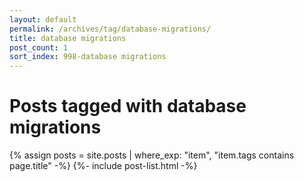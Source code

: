 ```yaml
---
layout: default
permalink: /archives/tag/database-migrations/
title: database migrations
post_count: 1
sort_index: 998-database migrations
---
```

<h1 class="page-heading">Posts tagged with database migrations</h1>
{% assign posts = site.posts | where_exp: "item", "item.tags contains page.title" -%}
{%- include post-list.html -%}
